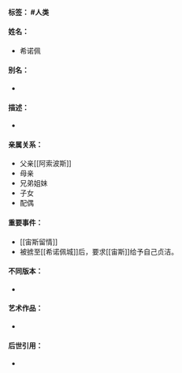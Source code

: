 #### 标签： #人类
#### 姓名：
- 希诺佩
#### 别名：
- 
#### 描述：
- 
#### 亲属关系：
- 父亲[[阿索波斯]]
- 母亲
- 兄弟姐妹
- 子女
- 配偶
#### 重要事件：
- [[宙斯留情]]
- 被掳至[[希诺佩城]]后，要求[[宙斯]]给予自己贞洁。
#### 不同版本：
- 
#### 艺术作品：
- 
#### 后世引用：
- 